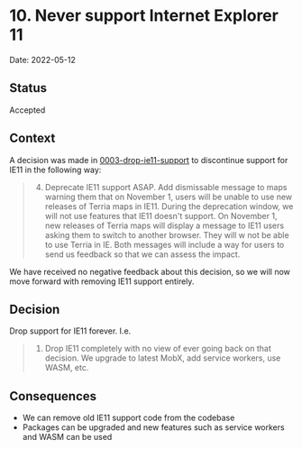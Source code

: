 # 10. Never support Internet Explorer 11

Date: 2022-05-12

## Status

Accepted

## Context

A decision was made in [0003-drop-ie11-support](./0003-drop-ie11-support.md) to discontinue support for IE11 in the following way:

> 4. Deprecate IE11 support ASAP. Add dismissable message to maps warning them
>    that on November 1, users will be unable to use new releases of Terria maps
>    in IE11. During the deprecation window, we will not use features that IE11
>    doesn't support. On November 1, new releases of Terria maps will display a
>    message to IE11 users asking them to switch to another browser. They will w
>    not be able to use Terria in IE. Both messages will include a way for users
>    to send us feedback so that we can assess the impact.

We have received no negative feedback about this decision, so we will now move forward with removing IE11 support entirely.

## Decision

Drop support for IE11 forever. I.e.

> 1. Drop IE11 completely with no view of ever going back on that decision. We
>    upgrade to latest MobX, add service workers, use WASM, etc.

## Consequences

- We can remove old IE11 support code from the codebase
- Packages can be upgraded and new features such as service workers and WASM can be used
